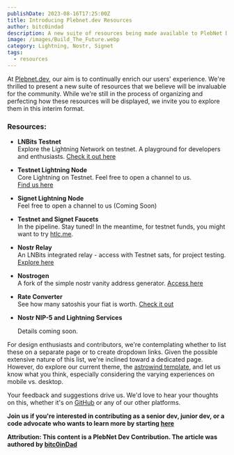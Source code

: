 ```yaml
---
publishDate: 2023-08-16T17:25:00Z
title: Introducing Plebnet.dev Resources
author: bitc0indad
description: A new suite of resources being made available to PlebNet Devs.
image: /images/Build_The_Future.webp
category: Lightning, Nostr, Signet
tags:
  - resources
---
```


At [Plebnet.dev](https://plebnet.dev), our aim is to continually enrich our users' experience. We're thrilled to present a new suite of resources that we believe will be invaluable for the community. While we're still in the process of organizing and perfecting how these resources will be displayed, we invite you to explore them in this interim format.

### **Resources:**

- **LNBits Testnet**  
  Explore the Lightning Network on testnet. A playground for developers and enthusiasts.
  [Check it out here](https://testnet.plebnet.dev)

- **Testnet Lightning Node**  
  Core Lightning on Testnet. Feel free to open a channel to us.  
  [Find us here](https://mempool.space/testnet/lightning/node/03ba00a57cec1cef4873065ad54d0912696274cc53155b29a3b1256720e33a0943)

- **Signet Lightning Node**  
  Feel free to open a channel to us
  (Coming Soon)

- **Testnet and Signet Faucets**  
  In the pipeline. Stay tuned! In the meantime, for testnet funds, you might want to try [htlc.me](http://htlc.me/).

- **Nostr Relay**  
  An LNBits integrated relay - access with Testnet sats, for project testing. [Explore here](https://testnet.plebnet.dev/nostrrelay/1)

- **Nostrogen**  
  A fork of the simple nostr vanity address generator. [Access here](https://nostrogen.plebnet.dev/)

- **Rate Converter**  
  See how many satoshis your fiat is worth. [Check it out](https://rates.plebnet.dev/)

- **Nostr NIP-5 and Lightning Services**

  Details coming soon.


For design enthusiasts and contributors, we're contemplating whether to list these on a separate page or to create dropdown links. Given the possible extensive nature of this list, we're inclined toward a dedicated page. However, do explore our current theme, the [astrowind template](https://astrowind.vercel.app/), and let us know what you think, especially considering the varying experiences on mobile vs. desktop.

Your feedback and suggestions drive us. We'd love to hear your thoughts on this, whether it's on [GitHub](https://github.com/plebnet-dev) or any of our other platforms.

**Join us if you're interested in contributing as a senior dev, junior dev, or a code advocate who wants to learn more by starting [here](https://plebnet.dev/join-us)**

**Attribution: This content is a PlebNet Dev Contribution. The article was authored by [bitc0inDad](https://github.com/Bitc0indad)**
